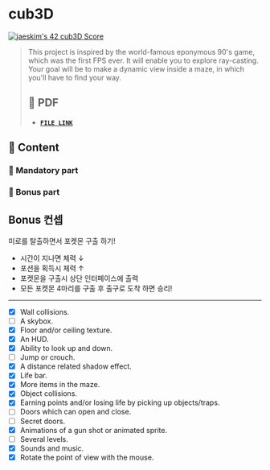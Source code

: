 # cub3D

[![jaeskim's 42 cub3D Score](https://badge42.herokuapp.com/api/project/jaeskim/cub3d)](https://github.com/JaeSeoKim/badge42)

> This project is inspired by the world-famous eponymous 90's game, which was the first FPS ever. It will enable you to explore ray-casting. Your goal will be to make a dynamic view inside a maze, in which you'll have to find your way.
>
> ## 📝 PDF
>
> - [**`FILE LINK`**](https://github.com/JaeSeoKim/42cursus/blob/master/pdf/en.subject-cub3D.pdf)

## 🚀 Content

 <!--
 TODO: ReadMe.md 작성 하기!
 -->

### 🚩 Mandatory part

### 🚩 Bonus part

## Bonus 컨셉

미로를 탈출하면서 포켓몬 구출 하기!

- 시간이 지나면 체력 ↓
- 포션을 획득시 체력 ↑
- 포켓몬을 구출시 상단 인터페이스에 출력
- 모든 포켓몬 4마리를 구출 후 출구로 도착 하면 승리!

---

- [x] Wall collisions.
- [ ] A skybox.
- [x] Floor and/or ceiling texture.
- [x] An HUD.
- [x] Ability to look up and down.
- [ ] Jump or crouch.
- [x] A distance related shadow effect.
- [x] Life bar.
- [x] More items in the maze.
- [x] Object collisions.
- [x] Earning points and/or losing life by picking up objects/traps.
- [ ] Doors which can open and close.
- [ ] Secret doors.
- [x] Animations of a gun shot or animated sprite.
- [ ] Several levels.
- [x] Sounds and music.
- [x] Rotate the point of view with the mouse.
